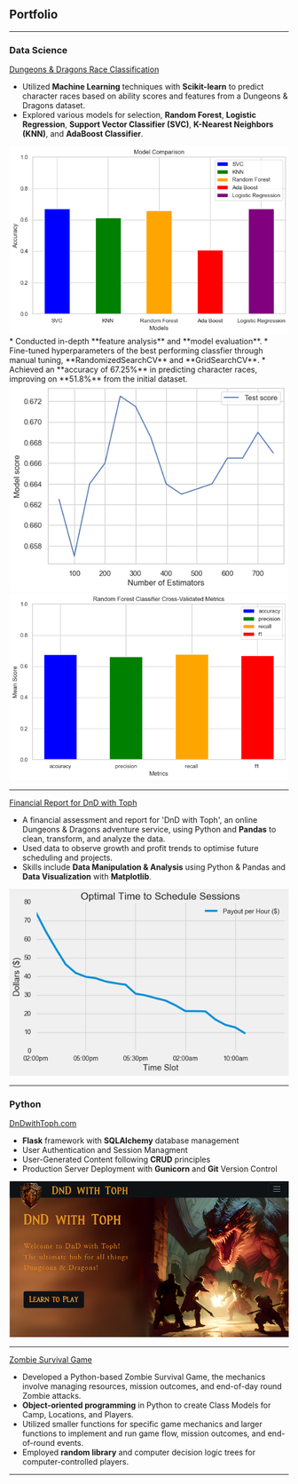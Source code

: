 ## Portfolio

---

### Data Science

[Dungeons & Dragons Race Classification](/dnd-race-classification.md)

* Utilized **Machine Learning** techniques with **Scikit-learn** to predict character races based on ability scores and features from a Dungeons & Dragons dataset.
* Explored various models for selection, **Random Forest**, **Logistic Regression**, **Support Vector Classifier (SVC)**, **K-Nearest Neighbors (KNN)**, and **AdaBoost Classifier**.
<img src="images/Model-Baseline-Comparison.png?raw=true"/>
* Conducted in-depth **feature analysis** and **model evaluation**.
* Fine-tuned hyperparameters of the best performing classfier through manual tuning, **RandomizedSearchCV** and **GridSearchCV**.
* Achieved an **accuracy of 67.25%** in predicting character races, improving on **51.8%** from the initial dataset.
<img src="images/RF-N-Estimators.png?raw=true"/>
<img src="images/RF-CV-Metrics.png?raw=true"/>

---
[Financial Report for DnD with Toph](/financial_analysis.md)
* A financial assessment and report for 'DnD with Toph', an online Dungeons & Dragons adventure service, using Python and **Pandas** to clean, transform, and analyze the data.
* Used data to observe growth and profit trends to optimise future scheduling and projects.
* Skills include **Data Manipulation & Analysis** using Python & Pandas and **Data Visualization** with **Matplotlib**.

<img src="images/OptimalTimeslot.png?raw=true"/>

---

### Python

[DnDwithToph.com](https://dev.dndwithtoph.com/)
* **Flask** framework with **SQLAlchemy** database management
* User Authentication and Session Managment
* User-Generated Content following **CRUD** principles
* Production Server Deployment with **Gunicorn** and **Git** Version Control
  
<img src="images/PortfolioDnD.png?raw=true"/>

---
[Zombie Survival Game](/zombie-survival.md/)
* Developed a Python-based Zombie Survival Game, the mechanics involve managing resources, mission outcomes, and end-of-day round Zombie attacks.
* **Object-oriented programming** in Python to create Class Models for Camp, Locations, and Players.
* Utilized smaller functions for specific game mechanics and larger functions to implement and run game flow, mission outcomes, and end-of-round events.
* Employed **random library** and computer decision logic trees for computer-controlled players.

---
